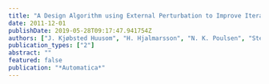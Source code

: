 ```yaml
---
title: "A Design Algorithm using External Perturbation to Improve Iterative Feedback Tuning Convergence"
date: 2011-12-01
publishDate: 2019-05-28T09:17:47.941754Z
authors: ["J. Kjøbsted Huusom", "H. Hjalmarsson", "N. K. Poulsen", "Sten B. Jørgensen"]
publication_types: ["2"]
abstract: ""
featured: false
publication: "*Automatica*"
---
```


